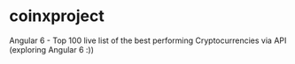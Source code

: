 # coinxproject
Angular 6 - Top 100 live list of the best performing Cryptocurrencies via API (exploring Angular 6 :))
